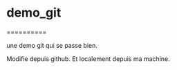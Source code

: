 # demo_git
==========

une demo git qui se passe bien.

Modifie depuis github.
Et localement depuis ma machine.
